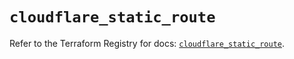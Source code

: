 # `cloudflare_static_route`

Refer to the Terraform Registry for docs: [`cloudflare_static_route`](https://registry.terraform.io/providers/cloudflare/cloudflare/4.49.0/docs/resources/static_route).
